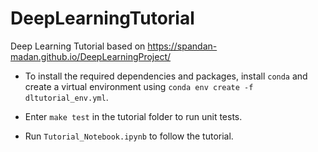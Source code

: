 # DeepLearningTutorial
Deep Learning Tutorial based on https://spandan-madan.github.io/DeepLearningProject/

* To install the required dependencies and packages, install ``conda`` and create a virtual environment using ``conda env create -f dltutorial_env.yml``.

* Enter ``make test`` in the tutorial folder to run unit tests.

* Run ``Tutorial_Notebook.ipynb`` to follow the tutorial. 

